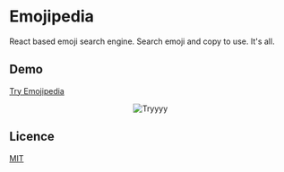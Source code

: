 # Emojipedia
React based emoji search engine. Search emoji and copy to use. It's all.


## Demo

[Try Emojipedia](https://kadirmetin.github.io/emojipedia/)

<p align="center">
<img src="https://media2.giphy.com/media/3eVWK4wwsupueOdlBs/giphy.gif" alt="Tryyyy"/>
</p>

## Licence

[MIT](https://choosealicense.com/licenses/mit/)
